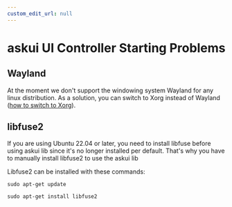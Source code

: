 ```yaml
---
custom_edit_url: null
---
```


# askui UI Controller Starting Problems

## Wayland

At the moment we don't support the windowing system Wayland for any linux distribution. 
As a solution, you can switch to Xorg instead of Wayland ([how to switch to Xorg](https://www.maketecheasier.com/switch-xorg-wayland-ubuntu1710/)). 



## libfuse2 

If you are using Ubuntu 22.04 or later, you need to install libfuse before using askui lib 
since it's no longer installed per default.
That's why you have to manually install libfuse2 to use the askui lib

Libfuse2 can be installed with these commands: 

```shell
sudo apt-get update
```

```shell
sudo apt-get install libfuse2

